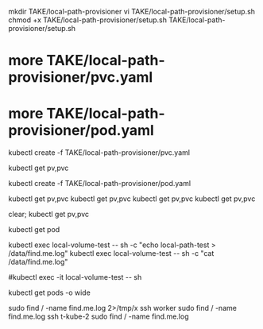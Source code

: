 
   mkdir TAKE/local-path-provisioner
   vi TAKE/local-path-provisioner/setup.sh
   chmod +x TAKE/local-path-provisioner/setup.sh
   TAKE/local-path-provisioner/setup.sh

   # more TAKE/local-path-provisioner/pvc.yaml 
   # more TAKE/local-path-provisioner/pod.yaml 
   kubectl create -f TAKE/local-path-provisioner/pvc.yaml 

   kubectl get pv,pvc

   kubectl create -f TAKE/local-path-provisioner/pod.yaml 

   kubectl get pv,pvc
   kubectl get pv,pvc
   kubectl get pv,pvc
   kubectl get pv,pvc

   clear; kubectl get pv,pvc

   kubectl get pod

   kubectl exec local-volume-test -- sh -c "echo local-path-test > /data/find.me.log"
   kubectl exec local-volume-test -- sh -c "cat /data/find.me.log"

   #kubectl exec -it local-volume-test -- sh

   kubectl get pods -o wide

   sudo find / -name find.me.log 2>/tmp/x
   ssh worker sudo find / -name find.me.log
   ssh t-kube-2 sudo find / -name find.me.log

